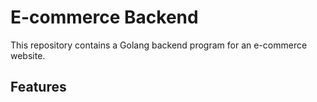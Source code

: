 # E-commerce Backend

This repository contains a Golang backend program for an e-commerce website.

## Features